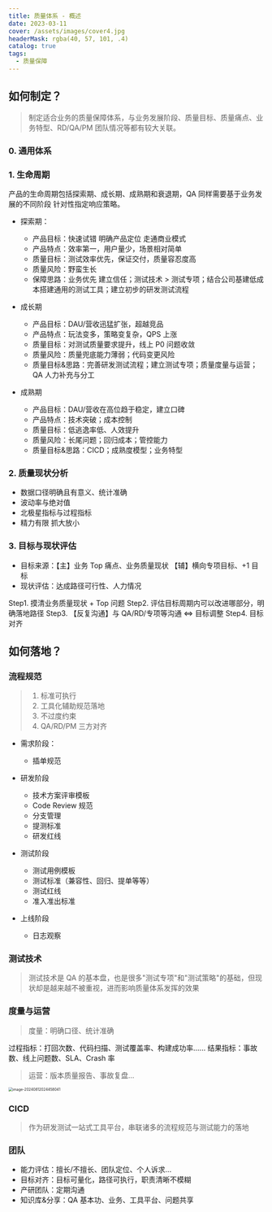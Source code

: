 ```yaml
---
title: 质量体系 - 概述
date: 2023-03-11
cover: /assets/images/cover4.jpg
headerMask: rgba(40, 57, 101, .4)
catalog: true
tags:
  - 质量保障
---
```


## 如何制定？

> 制定适合业务的质量保障体系，与业务发展阶段、质量目标、质量痛点、业务特型、RD/QA/PM 团队情况等都有较大关联。

### 0. 通用体系

### 1. 生命周期

产品的生命周期包括探索期、成长期、成熟期和衰退期，QA 同样需要基于业务发展的不同阶段 针对性指定响应策略。

- 探索期：

  - 产品目标：快速试错 明确产品定位 走通商业模式
  - 产品特点：效率第一，用户量少，场景相对简单
  - 质量目标：测试效率优先，保证交付，质量容忍度高
  - 质量风险：野蛮生长
  - 保障思路：业务优先 建立信任；测试技术 > 测试专项；结合公司基建低成本搭建通用的测试工具；建立初步的研发测试流程

- 成长期
  - 产品目标：DAU/营收迅猛扩张，超越竞品
  - 产品特点：玩法变多，策略变复杂，QPS 上涨
  - 质量目标：对测试质量要求提升，线上 P0 问题收敛
  - 质量风险：质量兜底能力薄弱；代码变更风险
  - 质量目标&思路：完善研发测试流程；建立测试专项；质量度量与运营；QA 人力补充与分工
- 成熟期
  - 产品目标：DAU/营收在高位趋于稳定，建立口碑
  - 产品特点：技术突破；成本控制
  - 质量目标：低逃逸率低、人效提升
  - 质量风险：长尾问题；回归成本；管控能力
  - 质量目标&思路：CICD；成熟度模型；业务特型

### 2. 质量现状分析

- 数据口径明确且有意义、统计准确
- 波动率与绝对值
- 北极星指标与过程指标
- 精力有限 抓大放小

### 3. 目标与现状评估

- 目标来源：【主】业务 Top 痛点、业务质量现状 【辅】横向专项目标、+1 目标
- 现状评估：达成路径可行性、人力情况

Step1. 摸清业务质量现状 + Top 问题
Step2. 评估目标周期内可以改进哪部分，明确落地路径
Step3. 【反复沟通】与 QA/RD/专项等沟通 <=> 目标调整
Step4. 目标对齐

## 如何落地？

### 流程规范

> 1. 标准可执行
> 2. 工具化辅助规范落地
> 3. 不过度约束
> 4. QA/RD/PM 三方对齐

- 需求阶段：

  - 插单规范

- 研发阶段

  - 技术方案评审模板
  - Code Review 规范
  - 分支管理
  - 提测标准
  - 研发红线

- 测试阶段

  - 测试用例模板
  - 测试标准（兼容性、回归、提单等等）
  - 测试红线
  - 准入准出标准

- 上线阶段

  - 日志观察

### 测试技术

> 测试技术是 QA 的基本盘，也是很多"测试专项"和"测试策略"的基础，但现状却是越来越不被重视，进而影响质量体系发挥的效果

### 度量与运营

> 度量：明确口径、统计准确

过程指标：打回次数、代码扫描、测试覆盖率、构建成功率......
结果指标：事故数、线上问题数、SLA、Crash 率

> 运营：版本质量报告、事故复盘...

<img src="https://swtywang.fun/minio/blog/fd93d4fd8a7aba27c1d12f560bc3097a.png" alt="image-20240812024458041" style="zoom:50%;" />

### CICD

> 作为研发测试一站式工具平台，串联诸多的流程规范与测试能力的落地

### 团队

- 能力评估：擅长/不擅长、团队定位、个人诉求...
- 目标对齐：目标可量化，路径可执行，职责清晰不模糊
- 产研团队：定期沟通
- 知识库&分享：QA 基本功、业务、工具平台、问题共享
